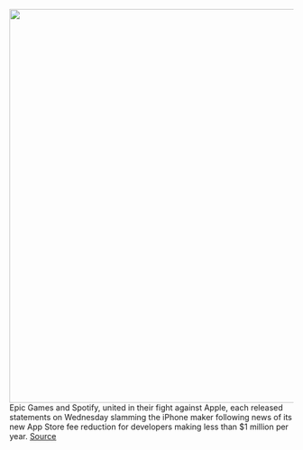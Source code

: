 <img src='https://cdn.vox-cdn.com/thumbor/wDgBoZixzpYNPg_S72qwPe6XFtU=/0x0:2040x1360/1200x800/filters:focal(857x517:1183x843)/cdn.vox-cdn.com/uploads/chorus_image/image/67810479/acastro_20200818_1777_epicApple_0003.0.0.jpg' width='700px' /><br/>
Epic Games and Spotify, united in their fight against Apple, each released statements on Wednesday slamming the iPhone maker following news of its new App Store fee reduction for developers making less than $1 million per year.
<a href='https://www.theverge.com/2020/11/18/21573109/epic-tim-sweeney-apple-app-store-fee-cut-reduction-criticize'> Source <a/>